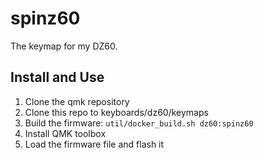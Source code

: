 # spinz60

The keymap for my DZ60.

## Install and Use

1. Clone the qmk repository
2. Clone this repo to keyboards/dz60/keymaps
3. Build the firmware: `util/docker_build.sh dz60:spinz60`
2. Install QMK toolbox
4. Load the firmware file and flash it
